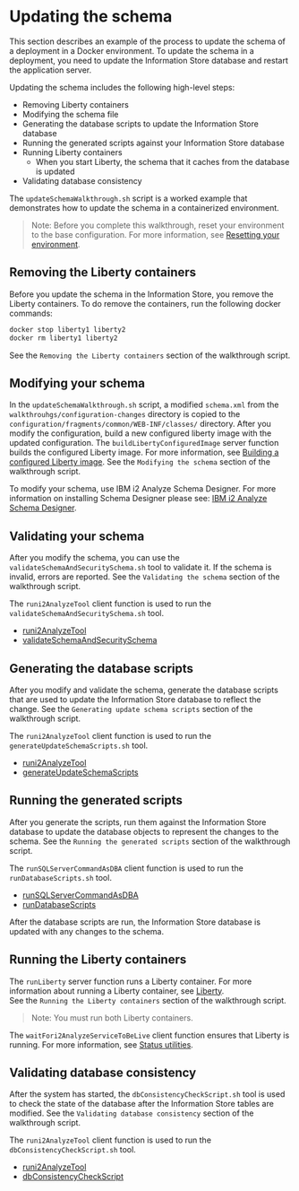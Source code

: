 # Updating the schema

This section describes an example of the process to update the schema of a deployment in a Docker environment. To update the schema in a deployment, you need to update the Information Store database and restart the application server.

Updating the schema includes the following high-level steps: 

* Removing Liberty containers
* Modifying the schema file
* Generating the database scripts to update the Information Store database
* Running the generated scripts against your Information Store database
* Running Liberty containers
    * When you start Liberty, the schema that it caches from the database is updated
* Validating database consistency

The `updateSchemaWalkthrough.sh` script is a worked example that demonstrates how to update the schema in a containerized environment.

> Note: Before you complete this walkthrough, reset your environment to the base configuration. For more information, see [Resetting your environment](../reset_walkthroughs.md).

## Removing the Liberty containers

Before you update the schema in the Information Store, you remove the Liberty containers. To do remove the containers, run the following docker commands:

```bash
docker stop liberty1 liberty2
docker rm liberty1 liberty2
```

See the `Removing the Liberty containers` section of the walkthrough script.

## Modifying your schema

In the `updateSchemaWalkthrough.sh` script, a modified `schema.xml` from the `walkthrouhgs/configuration-changes` directory is copied to the `configuration/fragments/common/WEB-INF/classes/` directory.
After you modify the configuration, build a new configured liberty image with the updated configuration.
The `buildLibertyConfiguredImage` server function builds the configured Liberty image.  For more information, see [Building a configured Liberty image](../images%20and%20containers/liberty.md#building-a-configured-liberty-image).
See the `Modifying the schema` section of the walkthrough script.

To modify your schema, use IBM i2 Analyze Schema Designer. For more information on installing Schema Designer please see: [IBM i2 Analyze Schema Designer](https://www.ibm.com/support/knowledgecenter/SSXVTH_latest/com.ibm.i2.iap.schemadesigner.doc/ar_tools_welcome.html).

## Validating your schema

After you modify the schema, you can use the `validateSchemaAndSecuritySchema.sh` tool to validate it. If the schema is invalid, errors are reported.
See the `Validating the schema` section of the walkthrough script.

The `runi2AnalyzeTool` client function is used to run the `validateSchemaAndSecuritySchema.sh` tool.  
  * [runi2AnalyzeTool](../tools%20and%20functions/client_functions.md#runi2analyzetool)
  * [validateSchemaAndSecuritySchema](../tools%20and%20functions/i2analyze_tools.md#schema-validation-tool)

## Generating the database scripts

After you modify and validate the schema, generate the database scripts that are used to update the Information Store database to reflect the change.
See the `Generating update schema scripts` section of the walkthrough script.

The `runi2AnalyzeTool` client function is used to run the `generateUpdateSchemaScripts.sh` tool.  
  * [runi2AnalyzeTool](../tools%20and%20functions/client_functions.md#runi2analyzetool)
  * [generateUpdateSchemaScripts](../tools%20and%20functions/i2analyze_tools.md#schema-update-tool)

## Running the generated scripts

After you generate the scripts, run them against the Information Store database to update the database objects to represent the changes to the schema.
See the `Running the generated scripts` section of the walkthrough script.

The `runSQLServerCommandAsDBA` client function is used to run the `runDatabaseScripts.sh` tool.  
  * [runSQLServerCommandAsDBA](./client_functions.md#runSQLServerCommandAsDBA)
  * [runDatabaseScripts](./i2analyze_tools.md#run-database-scripts-tool)

After the database scripts are run, the Information Store database is updated with any changes to the schema.

## Running the Liberty containers

The `runLiberty` server function runs a Liberty container. For more information about running a Liberty container, see [Liberty](../images%20and%20containers/liberty.md).  
See the `Running the Liberty containers` section of the walkthrough script.

> Note: You must run both Liberty containers.

The `waitFori2AnalyzeServiceToBeLive` client function ensures that Liberty is running. For more information, see [Status utilities](../tools%20and%20functions/client_functions.md#status-utilities#waitFori2AnalyzeServiceToBeLive).

## Validating database consistency

After the system has started, the `dbConsistencyCheckScript.sh` tool is used to check the state of the database after the Information Store tables are modified.
See the `Validating database consistency` section of the walkthrough script.

The `runi2AnalyzeTool` client function is used to run the `dbConsistencyCheckScript.sh` tool.  
  * [runi2AnalyzeTool](../tools%20and%20functions/client_functions.md#runi2analyzetool)
  * [dbConsistencyCheckScript](../tools%20and%20functions/i2analyze_tools.md#information-store-database-consistency-tool)
